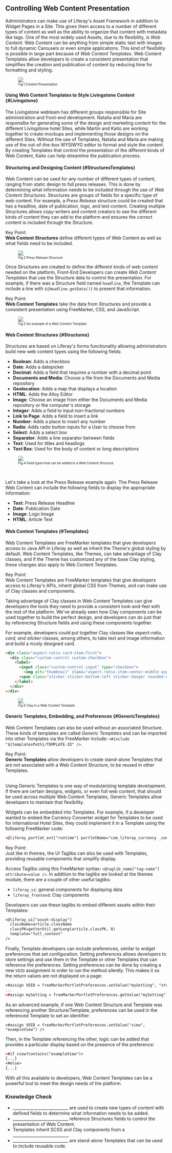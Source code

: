 ## Controlling Web Content Presentation

Administrators can make use of Liferay's Asset Framework in addition to Widget Pages in a Site. This gives them access to a number of different types of content as well as the ability to organize that content with metadata like tags. One of the most widely used Assets, due to its flexibility, is _Web Content_. Web Content can be anything from simple static text with images to full dynamic Carousels or even simple applications. This kind of flexibility is possible in large part because of _Web Content Templates_. Web Content Templates allow developers to create a consistent presentation that simplifies the creation and publication of content by reducing time for formatting and styling.

<figure>
  <img src="../images/lecture-images/content-presentation.png" style="max-height: 100%;" />
  <figcaption style="font-size: x-small">Fig.1 Content Presentation</figcaption>
</figure>

#### Using Web Content Templates to Style Livingstone Content {#Livingstone}

The Livingstone webteam has different groups responsible for Site administration and front-end development. Natalia and Maria are responslbe for generating some of the design and marketing content for the different Livingstone hotel Sites, while Martin and Kaito are working together to create mockups and implementing those designs on the different Sites. Without the use of Templates, Natalia and Maria are making use of the out-of-the-box WYSIWYG editor to format and style the content. By creating Templates that control the presentation of the different kinds of Web Content, Kaito can help streamline the publication process.

#### Structuring and Designing Content {#StructuresTemplates}

Web Content can be used for any number of different types of content, ranging from static design to full press releases. This is done by determining what information needs to be included through the use of _Web Content Structures_. Structures are groups of fields for a specific type of web content. For example, a _Press Release_ structure could be created that has a headline, date of publication, logo, and text content. Creating multiple Structures allows copy-writers and content creators to see the different kinds of content they can add to the platform and ensures the correct content is included through the Structure.

<div class="key-point">
Key Point: <br />
<b>Web Content Structures</b> define different types of Web Content as well as what fields need to be included.
</div>

<figure>
  <img src="../images/lecture-images/structure-example.png" style="max-height: 100%;" />
  <figcaption style="font-size: x-small">Fig.2 Press Release Structure</figcaption>
</figure>

Once Structures are created to define the different kinds of web content needed on the platform, Front-End Developers can create _Web Content Templates_ that use the Structure data to control the presentation. For example, if there was a Structure field named `headline`, the Template can include a line with `${Headline.getData()}` to present that information.

<div class="key-point">
Key Point: <br />
<b>Web Content Templates</b> take the data from Structures and provide a consistent presentation using FreeMarker, CSS, and JavaScript. 
</div>

<figure>
  <img src="../images/lecture-images/web-content-templates.png" style="max-height: 40%;" />
  <figcaption style="font-size: x-small">Fig.2 An example of a Web Content Template.</figcaption>
</figure>

#### Web Content Structures {#Structures}

Structures are based on Liferay's forms functionality allowing administrators build new web content types using the following fields:
* **Boolean**: Adds a checkbox
* **Date**: Adds a datepicker
* **Decimal**: Adds a field that requires a number with a decimal point
* **Documents and Media**: Choose a file from the Documents and Media repository
* **Geolocation**: Adds a map that displays a location
* **HTML**: Adds the Alloy Editor
* **Image**: Choose an image from either the Documents and Media repository or the computer's storage
* **Integer**: Adds a field to input non-fractional numbers
* **Link to Page**: Adds a field to insert a link
* **Number**: Adds a place to insert any number
* **Radio**: Adds radio button inputs for a User to choose from
* **Select**: Adds a select box
* **Separator**: Adds a line separator between fields
* **Text**: Used for titles and headings
* **Text Box**: Used for the body of content or long descriptions

<figure>
  <img src="../images/lecture-images/fields.png" style="max-height: 45%;" />
  <figcaption style="font-size: x-small">Fig.4 Field types that can be added to a Web Content Structure.</figcaption>
</figure>

<br />

Let's take a look at the Press Release example again. The Press Release Web Content can include the following fields to display the appropriate information:
* **Text**: Press Release Headline
* **Date**: Publication Date
* **Image**: Logo Image
* **HTML**: Article Text

#### Web Content Templates {#Templates}

Web Content Templates are FreeMarker templates that give developers access to Java API in Liferay as well as inherit the Theme's global styling by default. Web Content Templates, like Themes, can take advantage of Clay classes, and if the Theme has customized any of the base Clay styling, these changes also apply to Web Content Templates.

<div class="key-point">
Key Point: <br />
Web Content Templates are FreeMarker templates that give developers access to Liferay's APIs,  inherit global CSS from Themes, and can make use of Clay classes and components.
</div>

Taking advantage of Clay classes in Web Content Templates can give developers the tools they need to provide a consistent look-and-feel with the rest of the platform. We've already seen how Clay components can be used together to build the perfect design, and developers can do just that by referencing Structure fields and using these components together. 

For example, developers could put together Clay classes like _aspect-ratio, card, and sticker_ classes, among others, to take text and image information and build a nicely designed card.

```HTML
<div class="aspect-ratio card-item-first">
  <div class="custom-control custom-checkbox">
    <label>
      <input class="custom-control-input" type="checkbox">
        <img alt="thumbnail" class="aspect-ratio-item-center-middle aspect-ratio-item-fluid" src="${image.getData()}">
      <span class="sticker sticker-bottom-left sticker-danger rounded-circle">${acronym.getData()}</span>
    </label>
  </div>
</div>
```

<figure>
  <img src="../images/lecture-images/content-template-clay-example.png" style="max-height: 100%;" />
  <figcaption style="font-size: x-small">Fig.5 Clay in a Web Content Template.</figcaption>
</figure>

#### Generic Templates, Embedding, and Preferences {#GenericTemplates}

Web Content Templates can also be used without an associated Structure. These kinds of templates are called _Generic Templates_ and can be imported into other Templates via the FreeMarker include: `<#include "${templatesPath}/TEMPLATE-ID" />`.

<div class="key-point">
Key Point: <br />
<b>Generic Templates</b> allow developers to create stand-alone Templates that are not associated with a Web Content Structure, to be reused in other Templates.
</div>

<br />

Using Generic Templates is one way of modularizing template development. If there are certain designs, widgets, or even full web content, that should be used across multiple Web Content Templates, Generic Templates allow developers to maintain that flexibility.

Widgets can be embedded into Templates. For example, if a developer wanted to embed the Currency Converter widget for Templates to be used for international Hotel Sites, they could implement it in a Template using the following FreeMarker code:

```HTML
<@liferay_portlet_ext["runtime"] portletName="com_liferay_currency _converter_web_portlet_CurrencyConverterPortlet" />
```

<div class="key-point">
Key Point: <br />
Just like in themes, the UI Taglibs can also be used with Templates, providing reusable components that simplify display.
</div>

Access Taglibs using this FreeMarker syntax: `<@taglib_name["tag-name"] attribute=value />`. In addition to the taglibs we looked at the themes module, there are a couple of other useful taglibs:

- `liferay_ui`: general components for displaying data  
- `liferay_frontend`: Clay components

Developers can use these taglibs to embed different assets within their Templates:

```HTML
<@liferay_ui["asset-display"]
  className=article.className
  classPK=getterUtil.getLong(article.classPK, 0)
  template="full_content" 
/> 
```

Finally, Template developers can include preferences, similar to widget preferences that set configuration. Setting preferences allows developers to store settings and use them in the Template or other Templates that can reference the preferences. Setting preferences can be done by creating a new `VOID` assignment in order to run the method silently. This makes it so the return values are not displayed on a page:

```HTML
<#assign VOID = freeMarkerPortletPreferences.setValue("mySetting", "stuff") />
...
<#assign mySetting = freeMarkerPortletPreferences.getValue("mySetting") />
```

As an advanced example, if one Web Content Structure and Template was referencing another Structure/Template, preferences can be used in the referenced Template to set an identifier:

```
<#assign VOID = freeMarkerPortletPreferences.setValue("view", "exampleView") />
```

Then, in the Template referencing the other, logic can be added that provides a particular display based on the presence of the preference:

```HTML
<#if view?contains("exampleView")>
{...}
<#else>
{...}
``` 

With all this available to developers, Web Content Templates can be a powerful tool to meet the design needs of the platform.

<div class="summary">
<h3>Knowledge Check</h3>
<ul>
  <li>___________________________ are used to create new types of content with defined fields to determine what information needs to be added.</li>
  <li>___________________________ reference Structures fields to control the presentation of Web Content.</li>
  <li>Templates inherit SCSS and Clay components from a ___________________________.</li>
  <li>___________________________ are stand-alone Templates that can be used to include reusable code.</li>
</ul>
</div>